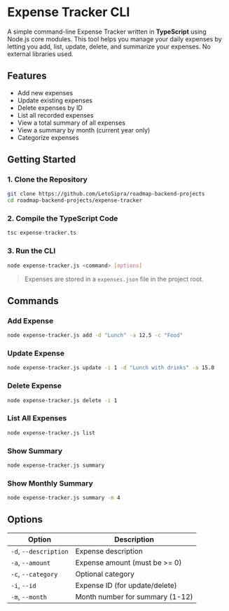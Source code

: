 # Expense Tracker CLI

A simple command-line Expense Tracker written in **TypeScript** using Node.js core modules. This tool helps you manage your daily expenses by letting you add, list, update, delete, and summarize your expenses. No external libraries used.

## Features

- Add new expenses
- Update existing expenses
- Delete expenses by ID
- List all recorded expenses
- View a total summary of all expenses
- View a summary by month (current year only)
- Categorize expenses

## Getting Started

### 1. Clone the Repository

```bash
git clone https://github.com/LetoSipra/roadmap-backend-projects
cd roadmap-backend-projects/expense-tracker
```

### 2. Compile the TypeScript Code

```bash
tsc expense-tracker.ts
```

### 3. Run the CLI

```bash
node expense-tracker.js <command> [options]
```

> Expenses are stored in a `expenses.json` file in the project root.

## Commands

### Add Expense

```bash
node expense-tracker.js add -d "Lunch" -a 12.5 -c "Food"
```

### Update Expense

```bash
node expense-tracker.js update -i 1 -d "Lunch with drinks" -a 15.0
```

### Delete Expense

```bash
node expense-tracker.js delete -i 1
```

### List All Expenses

```bash
node expense-tracker.js list
```

### Show Summary

```bash
node expense-tracker.js summary
```

### Show Monthly Summary

```bash
node expense-tracker.js summary -m 4
```

## Options

| Option                | Description                     |
| --------------------- | ------------------------------- |
| `-d`, `--description` | Expense description             |
| `-a`, `--amount`      | Expense amount (must be >= 0)   |
| `-c`, `--category`    | Optional category               |
| `-i`, `--id`          | Expense ID (for update/delete)  |
| `-m`, `--month`       | Month number for summary (1-12) |

